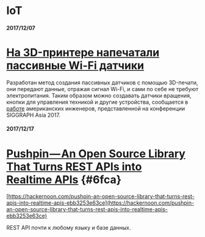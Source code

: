 # IoT

#### 2017/12/07

# [На 3D-принтере напечатали пассивные Wi-Fi датчики](https://nplus1.ru/news/2017/12/06/3d-printed-backscatter)

Разработан метод создания пассивных датчиков с помощью 3D-печати, они передают данные, отражая сигнал Wi-Fi, и сами по себе не требуют электропитания. Таким образом можно создавать датчики вращения, кнопки для управления техникой и другие устройства, сообщается в [работе](http://printedwifi.cs.washington.edu/) американских инженеров, представленной на конференции SIGGRAPH Asia 2017.

#### 2017/12/17

# [Pushpin — An Open Source Library That Turns REST APIs into Realtime APIs](https://hackernoon.com/pushpin-an-open-source-library-that-turns-rest-apis-into-realtime-apis-ebb3253e63ce) {#6fca}

[https://hackernoon.com/pushpin-an-open-source-library-that-turns-rest-apis-into-realtime-apis-ebb3253e63ce](https://hackernoon.com/pushpin-an-open-source-library-that-turns-rest-apis-into-realtime-apis-ebb3253e63ce)

REST API почти к любому языку и базе данных. 

